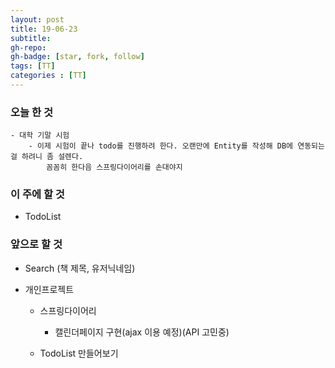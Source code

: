 ```yaml
---
layout: post
title: 19-06-23
subtitle: 
gh-repo: 
gh-badge: [star, fork, follow]
tags: [TT]
categories : [TT]
---
```


### 오늘 한 것 
    - 대학 기말 시험
        - 이제 시험이 끝나 todo를 진행하려 한다. 오랜만에 Entity를 작성해 DB에 연동되는 걸 하려니 좀 설렌다.  
            꼼꼼히 한다음 스프링다이어리를 손대야지

### 이 주에 할 것
 - TodoList

### 앞으로 할 것
- Search (책 제목, 유저닉네임)

- 개인프로젝트
    - 스프링다이어리
        - 캘린더페이지 구현(ajax 이용 예정)(API 고민중)

    - TodoList 만들어보기